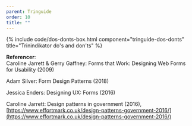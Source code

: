 ```yaml
---
parent: Tringuide
order: 10
title: ""
---
```


{% include code/dos-donts-box.html component="tringuide-dos-donts" title="Trinindikator do's and don'ts" %}

**Referencer**:<br />
Caroline Jarrett & Gerry Gaffney: Forms that Work: Designing Web Forms for Usability (2009)

Adam Silver: Form Design Patterns (2018)

Jessica Enders: Designing UX: Forms (2016)

Caroline Jarrett: Design patterns in government (2016),<br />
[https://www.effortmark.co.uk/design-patterns-government-2016/](https://www.effortmark.co.uk/design-patterns-government-2016/)
